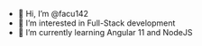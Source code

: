 - 👋 Hi, I’m @facu142
- 👀 I’m interested in Full-Stack development
- 🌱 I’m currently learning Angular 11 and NodeJS


<!---
facu142/facu142
--->
